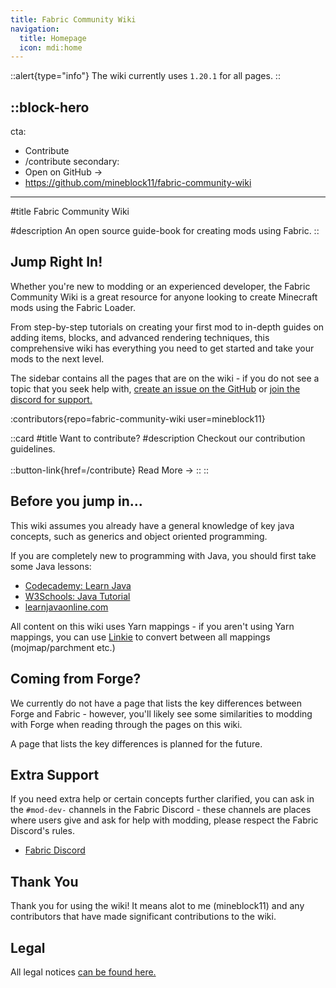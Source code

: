 ```yaml
---
title: Fabric Community Wiki
navigation: 
  title: Homepage
  icon: mdi:home
---
```


::alert{type="info"}
The wiki currently uses `1.20.1` for all pages.
::

::block-hero
---
cta:
  - Contribute
  - /contribute
secondary:
  - Open on GitHub →
  - https://github.com/mineblock11/fabric-community-wiki
---

#title
Fabric Community Wiki

#description
An open source guide-book for creating mods using Fabric.
::

## Jump Right In!

Whether you're new to modding or an experienced developer, the Fabric Community Wiki is a great resource for anyone looking to create Minecraft mods using the Fabric Loader. 

From step-by-step tutorials on creating your first mod to in-depth guides on adding items, blocks, and advanced rendering techniques, this comprehensive wiki has everything you need to get started and take your mods to the next level.

The sidebar contains all the pages that are on the wiki - if you do not see a topic that you seek help with, [create an issue on the GitHub](https://github.com/mineblock11/fabric-community-wiki/issues) or [join the discord for support.](https://discord.gg/UzHtJKqHny)

<!-- ::card-grid
#title
Jump Right In!

#root
:ellipsis

#default
  ::card
  #title
  Creating Your First Mod
  #description
  Get started using IntelliJ IDEA and the Minecraft Development plugin to create your first mod.<br><br>
  ::button-link{href=/introduction/introduction_to_modding}
  Read More →
  ::
  ::
  ::card
  #title
  Adding Items
  #description
  Learn how to register your own custom items; food, tools, armor and weapons.<br><br>
  ::button-link{href=/items/creating-first-item}
  Read More →
  ::
  ::
  ::card
  #title
  Rendering
  #description
  Learn how to render objects in world-space and screen-space using Minecraft's rendering system and familiarize yourself with general techniques.<br><br>
  ::button-link{href=/rendering/basics}
  Read More →
  ::
  ::
  ::card
  #title
  Adding Blocks
  #description
  Learn how to register your own custom blocks; block entities, blockstates, containers and more.<br><br>
  ::button-link{href=/blocks/creating-first-block}
  Read More →
  ::
  ::
  ::card
  #title
  Miscelaneous Pages
  #description
  These pages aren't nessecarily in order - they explain how certain features of the game works.<br><br>
  ::button-link{href=/misc/codecs}
  Read More →
  ::
  ::
:: -->

:contributors{repo=fabric-community-wiki user=mineblock11}
<br>

::card
#title 
Want to contribute?
#description
Checkout our contribution guidelines.<br><br>
::button-link{href=/contribute}
  Read More →
::
::


## Before you jump in...

This wiki assumes you already have a general knowledge of key java concepts, such as generics and object oriented programming.

If you are completely new to programming with Java, you should first take some Java lessons:

- [Codecademy: Learn Java](https://www.codecademy.com/learn/learn-java)
- [W3Schools: Java Tutorial](https://www.w3schools.com/java/)
- [learnjavaonline.com](https://www.learnjavaonline.org/)

All content on this wiki uses Yarn mappings - if you aren't using Yarn mappings, you can use [Linkie](https://linkie.shedaniel.me/mappings) to convert between all mappings (mojmap/parchment etc.)

## Coming from Forge?

We currently do not have a page that lists the key differences between Forge and Fabric - however, you'll likely see some similarities to modding with Forge when reading through the pages on this wiki.

A page that lists the key differences is planned for the future.

## Extra Support

If you need extra help or certain concepts further clarified, you can ask in the `#mod-dev-` channels in the Fabric Discord - these channels are places where users give and ask for help with modding, please respect the Fabric Discord's rules.

- [Fabric Discord](https://discord.gg/v6v4pMv)

## Thank You

Thank you for using the wiki! It means alot to me (mineblock11) and any contributors that have made significant contributions to the wiki.

## Legal

All legal notices [can be found here.](/legal)